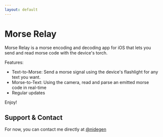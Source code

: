 ```yaml
---
layout: default
---
```


# Morse Relay
Morse Relay is a morse encoding and decoding app for iOS that lets you send and read morse code with the device's torch.

Features:
- Text-to-Morse: Send a morse signal using the device's flashlight for any text you want.
- Morse-to-Text: Using the camera, read and parse an emitted morse code in real-time
- Regular updates

Enjoy!

## Support & Contact

For now, you can contact me directly at [@nidegen](https://www.twitter.com/nidegen)
